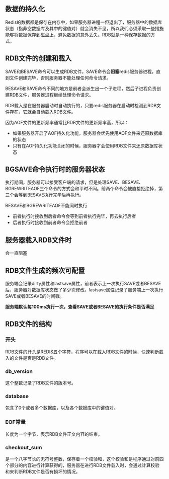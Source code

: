 ## 数据的持久化

Redis的数据都是保存在内存中，如果服务器进程一但退出了，服务器中的数据库状态（指非空数据库及其中的键值对）就会消失不见，所以我们必须采取一些措施能够将数据保存到磁盘上，避免数据的意外丢失。RDB就是一种保存数据的方式。

## RDB文件的创建和载入

SAVE和BESAVE命令可以生成RDB文件，SAVE命令会**阻塞**redis服务器进程，直到文件创建完毕，否则服务器不能处理任何命令请求。

BESAVE和SAVE命令不同的地方是前者会派生出一个子进程，然后子进程负责创建RDB文件，服务器进程继续处理命令请求。

RDB载入是在服务器启动时自动执行的，只要redis服务器在启动时检测到RDB文件存在，它就会自动载入RDB文件。

因为AOF文件的更新频率通常比RDB文件的更新频率高，所以：

* 如果服务器开启了AOF持久化功能，服务器会优先使用AOF文件来还原数据库的状态
* 只有在AOF持久化功能关闭的时候，服务器才会使用RDB文件来还原数据库状态

## BGSAVE命令执行时的服务器状态

执行期间，服务器可以接受客户端的请求，但是处理SAVE、BESAVE、BGREWRITEAOF三个命令的方式会和平时不同。前两个命令会被直接拒绝掉，第三个会等到BESAVE执行完毕后再执行。

BESAVE和BGREWRITEAOF不能同时执行

* 前者执行时接收到后者命令会等到前者执行完毕，再去执行后者
* 后者执行时接收到前者命令会拒绝前者

## 服务器载入RDB文件时

会一直阻塞

## RDB文件生成的频次可配置

服务端会记录dirty属性和lastsave属性，前者表示上一次执行SAVE或者BESAVE后，服务器对数据库状态做了多少次修改。lastsave属性记录了服务端上一次执行SAVE或者BESAVE的时间戳。

**服务端默认每100ms执行一次，查看SAVE或者BESAVE的执行条件是否满足**

## RDB文件的结构

### 开头
RDB文件的开头是REDIS五个字符，程序可以在载入RDB文件的时候，快速判断载入的文件是否是RDB文件。

### db_version
这个整数记录了RDB文件的版本号。

### database

包含了0个或者多个数据库，以及各个数据库中的键值对。

### EOF常量
长度为一个字节，表示RDB文件正文内容的结束。

### checkout_sum
是一个八字节长的无符号整数，保存着一个校验和，这个校验和是程序通过对前四个部分的内容进行计算获得的，服务器在进行RDB文件载入时，会通过计算校验和来判断RDB文件是否有损坏的情况。



